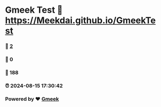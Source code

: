 # Gmeek Test :link: https://Meekdai.github.io/GmeekTest 
### :page_facing_up: [2](https://Meekdai.github.io/GmeekTest/tag.html) 
### :speech_balloon: 0 
### :hibiscus: 188 
### :alarm_clock: 2024-08-15 17:30:42 
### Powered by :heart: [Gmeek](https://github.com/Meekdai/Gmeek)
